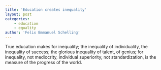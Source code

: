 ```yaml
---
title: 'Education creates inequality'
layout: post
categories:
    - education
    - equality
author: 'Felix Emmanuel Schelling'
---
```


True education makes for inequality; the inequality of individuality, the inequality of success; the glorious inequality of talent, of genius; for inequality, not mediocrity, individual superiority, not standardization, is the measure of the progress of the world.